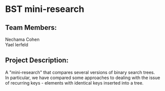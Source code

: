 # BST mini-research
## Team Members:
Nechama Cohen\
Yael lerfeld

## Project Description:
A "mini-research" that compares several versions of binary search trees.\
In particular, we have compared some approaches to dealing with the issue of recurring keys - elements with identical keys inserted into a tree.
